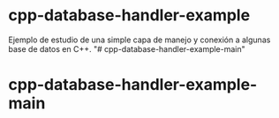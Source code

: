 # cpp-database-handler-example
Ejemplo de estudio de una simple capa de manejo y conexión a algunas base de datos en C++. 
"# cpp-database-handler-example-main" 
# cpp-database-handler-example-main
